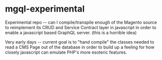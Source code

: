 # mgql-experimental

Experimental repo -- can I compile/transpile enough of the Magento source to reimplement its CRUD and Service Contract layer in javascript in order to enable a javascript based GraphQL server.  (this is a horrible idea)

Very early days -- current goal is to "hand compile" the classes needed to read a CMS Page out of the database in order to build up a feeling for how closely javascript can emulate PHP's more esoteric features.
